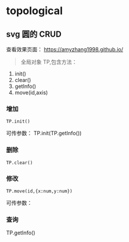 # topological

## svg 圆的 CRUD

查看效果页面：
https://amyzhang1998.github.io/

> 全局对象 TP,包含方法：

1. init()
2. clear()
3. getInfo()
4. move(id,axis)

### 增加

    TP.init()

可传参数：
  TP.init(TP.getInfo())

### 删除

    TP.clear()

### 修改

    TP.move(id,{x:num,y:num})
可传参数：
### 查询
 TP.getInfo()
